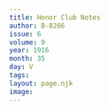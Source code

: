 ```yaml
---
title: Honor Club Notes
author: B-8266
issue: 6
volume: 9
year: 1916
month: 35
day: V
tags:
layout: page.njk
image:
---
```



